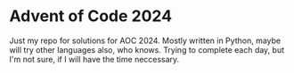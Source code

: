 # Advent of Code 2024

Just my repo for solutions for AOC 2024. Mostly written in Python, maybe will try other languages also, who knows.
Trying to complete each day, but I'm not sure, if I will have the time neccessary.
